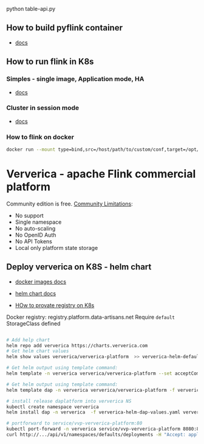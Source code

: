 python table-api.py

## How to build pyflink container
- [docs](https://nightlies.apache.org/flink/flink-docs-release-1.14/docs/deployment/resource-providers/standalone/docker/#enabling-python)

## How to run flink in K8s

### Simples - single image, Application mode, HA
- [docs](https://flink.apache.org/2021/02/10/native-k8s-with-ha.html#example-application-cluster-with-ha)

### Cluster in session mode
- [docs](https://nightlies.apache.org/flink/flink-docs-release-1.14/docs/deployment/resource-providers/standalone/kubernetes/#introduction)

### How to flink on docker
```sh
docker run --mount type=bind,src=/host/path/to/custom/conf,target=/opt/flink/conf flink:1.14.3-scala_2.11 <jobmanager|standalone-job|taskmanager>
```

# Ververica - apache Flink commercial platform
Community edition is free. 
[Community Limitations](https://www.ververica.com/pricing-editions):
- No support
- Single namespace
- No auto-scaling
- No OpenID Auth
- No API Tokens
- Local only platform state storage

## Deploy ververica on K8S - helm chart
- [docker images docs](https://docs.ververica.com/v1.3/platform/installation/images.html)
- [helm chart docs]()

- [HOw to provate registry on K8s](https://kubernetes.io/docs/tasks/configure-pod-container/configure-service-account/#add-imagepullsecrets-to-a-service-account)

Docker registry: registry.platform.data-artisans.net
Require ` default ` StorageClass defined

```sh

# Add help chart
helm repo add ververica https://charts.ververica.com
# Get helm chart values
helm show values ververica/ververica-platform  >> ververica-helm-default-values.yaml

# Get helm output using template command:
helm template -n ververica ververica/ververica-platform --set acceptCommunityEditionLicense=true >> ververica-helm-tmpl.yaml

# Get helm output using template command:
helm template dap -n ververica ververica/ververica-platform -f ververica-helm-dap-values.yaml >> ververica-helm-dap-tmpl.yaml

# install release daplatform into ververica NS
kubectl create namespace ververica
helm install dap -n ververica  -f ververica-helm-dap-values.yaml ververica/ververica-platform

# portforward to service/vvp-ververica-platform:80
kubectl port-forward -n ververica service/vvp-ververica-platform 8080:80
curl http://.../api/v1/namespaces/defaults/deployments -H "Accept: application/yaml"
```